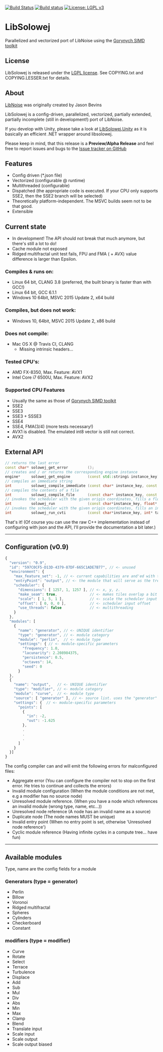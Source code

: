 [![Build Status](https://travis-ci.org/zz-systems/solowej.svg?branch=dev)](https://travis-ci.org/zz-systems/solowej)
[![Build status](https://ci.appveyor.com/api/projects/status/7qs0uu3nbjwprt19?svg=true)](https://ci.appveyor.com/project/zz-systems/solowej)
[![License: LGPL v3](https://img.shields.io/badge/License-LGPL%20v3-blue.svg)](http://www.gnu.org/licenses/lgpl-3.0)

# LibSolowej
Parallelized and vectorized port of LibNoise using the [Gorynych SIMD toolkit](https://github.com/zz-systems/gorynych)


## License

LibSolowej is released under the
[LGPL license](https://www.gnu.org/licenses/lgpl.html). See COPYING.txt and
COPYING.LESSER.txt for details.

## About

[LibNoise](http://libnoise.sourceforge.net/) was originally created by
Jason Bevins

LibSolowej is a config-driven, parallelized, vectorized, partially extended, partially incomplete (still in development!) port of LibNoise.

If you develop with Unity, please take a look at [LibSolowej.Unity](https://github.com/zz-systems/LibSolowej.Unity) as it is basically an efficient .NET wrapper around libsolowej.

Please keep in mind, that this release is a **Preview/Alpha Release** and feel free to report issues and bugs to the [Issue tracker on GitHub](https://github.com/zz-systems/solowej/issues)

## Features

* Config driven (*.json file)
* Vectorized    (configurable @ runtime)
* Multithreaded (configurable)
* Dispatched    (the appropriate code is executed. If your CPU only supports SSE2, then the SSE2 branch will be selected)
* Theoretically platform-independent. The MSVC builds seem not to be that good.
* Extensible

## Current state

* In development! The API should not break that much anymore, but there's still a lot to do! 
* Cache module not exposed
* Ridged multifractal unit test fails, FPU and FMA ( + AVX) value difference is larger than Epsilon.

### Compiles & runs on:
* Linux 64 bit, CLANG 3.8 (preferred, the built binary is faster than with GCC!)
* Linux 64 bit, GCC 6.1.1
* Windows 10 64bit, MSVC 2015 Update 2, x64 build

### Compiles, but does not work:
* Windows 10, 64bit, MSVC 2015 Update 2, x86 build

### Does not compile:
* Mac OS X @ Travis CI, CLANG
  * Missing intrinsic headers...
  
### Tested CPU's:
  * AMD FX-8350,         Max. Feature: AVX1
  * Intel Core i7 6500U, Max. Feature: AVX2
  
### Supported CPU Features
  * Usually the same as those of [Gorynych SIMD toolkit](https://github.com/zz-systems/gorynych)
  * SSE2
  * SSE3
  * SSE3 + SSSE3
  * SSE4
  * SSE4, FMA(3/4) (more tests necessary!)
  * AVX1 is disabled. The emulated int8 vector is still not correct.
  * AVX2
  

## External API
```C++
// returns the last error
const char* solowej_get_error         ();
// creates and / or returns the corresponding engine instance
engine*     solowej_get_engine        (const std::string& instance_key);
// compiles an immediate string
int         solowej_compile_immediate (const char* instance_key, const char* content);
// compiles the contents of a file
int         solowej_compile_file      (const char* instance_key, const char* path);
// invokes the scheduler with the given origin coordinates, fills a float array
int         solowej_run		          (const char*instance_key, float* target, float origin_x, float origin_y, float origin_z);
// invokes the scheduler with the given origin coordinates, fills an int array (same principle as solowej_run, but with round + cast to int)
int         solowej_run_cvti	      (const char*instance_key, int* target,   float origin_x, float origin_y, float origin_z);
```
That's it! (Of course you can use the raw C++ implementation instead of configuring with json and the API, I'll provide the documentation a bit later.)
___
## Configuration (v0.9)
```javascript
{
  "version": "0.9",
  "id": "597C0CF5-D13D-4379-87DF-665C1ADE7B77", // <- unused
  "environment": {
    "max_feature_set": -1, // <- current capabilities are and'ed with this value. -1 = 0xFFFF'FFFF => All bits to 1 => All features active.
    "entryPoint": "output", // <- the module that will serve as the tree root, the output.
    "scheduler": {
      "dimensions": [ 1257, 1, 1257 ], // <- x, y, z.
      "make_seam": true,               // <- makes tiles overlap a bit to hide the seam
      "scale": [ 1, 5, 1 ],            // <- scale the scheduler input
      "offset": [ 0, 0, 0 ],           // <- scheduler input offset
      "use_threads": false             // <- multithreading
    }
  },
  "modules": [
    {
      "name": "generator", // <- UNIQUE identifier
      "type": "generator", // <- module category
      "module": "perlin",  // <- module type
      "settings": { // <- module-specific parameters
        "frequency": 1.0,
        "lacunarity": 2.208984375,
        "persistence": 0.5,
        "octaves": 14,
        "seed": 0
      }
  },
  {
    "name": "output",   // <- UNIQUE identifier
    "type": "modifier", // <- module category
    "module": "curve",  // <- module type
    "source": [ "generator" ], // <- source list. uses the "generator" node as input
    "settings": {  // <- module-specific parameters
      "points": [ 
        {
          "in": -2,
          "out": -1.625
        },
        .
        .
        .
      ]
    }
  }]
}
```
The config compiler can and will emit the following errors for malconfigured files:
* Aggregate error              (You can configure the compiler not to stop on the first error. He tries to continue and collects the errors)
* Invalid module configuration (When the module conditions are not met, e.g a modifier has no source node)
* Unresolved module reference. (When you have a node which references an invalid module (wrong type, name, etc...))
* Unresolved node reference    (A node has an invalid name as a source)
* Duplicate node               (The node names MUST be unique)
* Invalid entry point          (When no entry point is set, otherwise 'Unresolved node reference')
* Cyclic module reference      (Having infinite cycles in a compute tree... have fun)

___

## Available modules 
Type, name are the config fields for a module

### Generators (type = generator)

* Perlin
* Billow
* Voronoi
* Ridged multifractal
* Spheres
* Cylinders
* Checkerboard
* Constant

### modifiers (type = modifier)
* Curve 
* Rotate
* Select
* Terrace 
* Turbulence
* Displace
* Add 
* Sub 
* Mul 
* Div 
* Abs 
* Min 
* Max 
* Clamp
* Blend
* Translate input
* Scale input 
* Scale output
* Scale output biased
